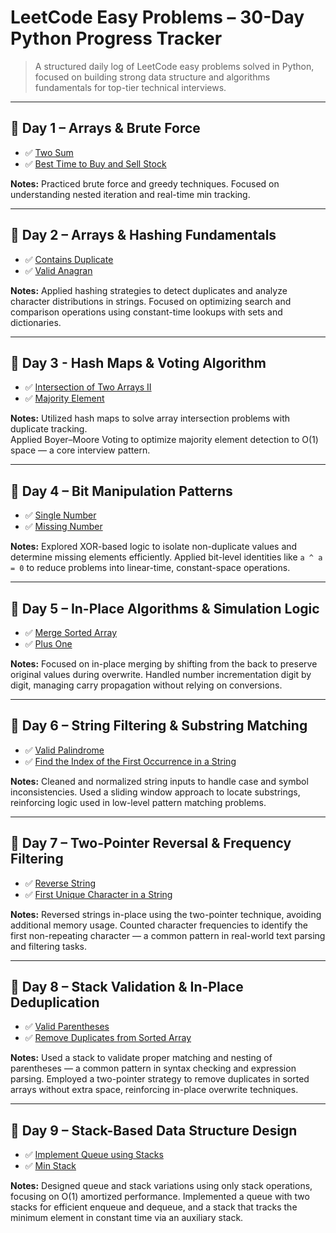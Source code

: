 # LeetCode Easy Problems – 30-Day Python Progress Tracker

> A structured daily log of LeetCode easy problems solved in Python, focused on building strong data structure and algorithms fundamentals for top-tier technical interviews.

---

## 📅 Day 1 – Arrays & Brute Force

- ✅ [Two Sum](https://github.com/lyushher/LeetCode-Python-Easy-DSA/blob/main/day-01/two_sum.py)  
- ✅ [Best Time to Buy and Sell Stock](https://github.com/lyushher/LeetCode-Python-Easy-DSA/blob/main/day-01/best_time_to_buy_and_sell_stock.py) 

**Notes:** Practiced brute force and greedy techniques. Focused on understanding nested iteration and real-time min tracking.

---

## 📅 Day 2 – Arrays & Hashing Fundamentals

- ✅ [Contains Duplicate](https://github.com/lyushher/LeetCode-Python-Easy-DSA/blob/main/day-02/contains_duplicate.py)
- ✅ [Valid Anagran](https://github.com/lyushher/LeetCode-Python-Easy-DSA/blob/main/day-02/valid_anagram.py)

**Notes:** Applied hashing strategies to detect duplicates and analyze character distributions in strings.
Focused on optimizing search and comparison operations using constant-time lookups with sets and dictionaries.

---

## 📅 Day 3 - Hash Maps & Voting Algorithm

- ✅ [Intersection of Two Arrays II](https://github.com/lyushher/LeetCode-Python-Easy-DSA/blob/main/day-03/intersection_of_two_arrays_2.py)
- ✅ [Majority Element](https://github.com/lyushher/LeetCode-Python-Easy-DSA/blob/main/day-03/majority_element.py)

**Notes:** Utilized hash maps to solve array intersection problems with duplicate tracking.  
Applied Boyer–Moore Voting to optimize majority element detection to O(1) space — a core interview pattern.

---

## 📅 Day 4 – Bit Manipulation Patterns
- ✅ [Single Number](https://leetcode.com/problems/single-number/description/)
- ✅ [Missing Number](https://leetcode.com/problems/missing-number/)

**Notes:** Explored XOR-based logic to isolate non-duplicate values and determine missing elements efficiently.
Applied bit-level identities like `a ^ a = 0` to reduce problems into linear-time, constant-space operations.

---

## 📅 Day 5 – In-Place Algorithms & Simulation Logic
- ✅ [Merge Sorted Array](https://github.com/lyushher/LeetCode-Python-Easy-DSA/blob/main/day-05/merged_sorted_array.py)
- ✅ [Plus One](https://github.com/lyushher/LeetCode-Python-Easy-DSA/blob/main/day-05/plus_one.py)

**Notes:** Focused on in-place merging by shifting from the back to preserve original values during overwrite.
Handled number incrementation digit by digit, managing carry propagation without relying on conversions.

---

## 📅 Day 6 – String Filtering & Substring Matching
- ✅ [Valid Palindrome](https://leetcode.com/problems/valid-palindrome/)
- ✅ [Find the Index of the First Occurrence in a String](https://leetcode.com/problems/find-the-index-of-the-first-occurrence-in-a-string/)

**Notes:** Cleaned and normalized string inputs to handle case and symbol inconsistencies.
Used a sliding window approach to locate substrings, reinforcing logic used in low-level pattern matching problems.

---

## 📅 Day 7 – Two-Pointer Reversal & Frequency Filtering
- ✅ [Reverse String](https://github.com/lyushher/LeetCode-Python-Easy-DSA/blob/main/day-07/reverse_string.py)
- ✅ [First Unique Character in a String](https://github.com/lyushher/LeetCode-Python-Easy-DSA/blob/main/day-07/first_unique_character_in_a_string.py)

**Notes:** Reversed strings in-place using the two-pointer technique, avoiding additional memory usage.
Counted character frequencies to identify the first non-repeating character — a common pattern in real-world text parsing and filtering tasks.

---

## 📅 Day 8 – Stack Validation & In-Place Deduplication
- ✅ [Valid Parentheses](https://github.com/lyushher/LeetCode-Python-Easy-DSA/blob/main/day-08/valid_parentheses.py)
- ✅ [Remove Duplicates from Sorted Array](https://github.com/lyushher/LeetCode-Python-Easy-DSA/blob/main/day-08/remove_duplicates_from_sorted_array.py)

**Notes:** Used a stack to validate proper matching and nesting of parentheses — a common pattern in syntax checking and expression parsing.
Employed a two-pointer strategy to remove duplicates in sorted arrays without extra space, reinforcing in-place overwrite techniques.

---

## 📅 Day 9 – Stack-Based Data Structure Design
- ✅ [Implement Queue using Stacks](https://github.com/lyushher/LeetCode-Python-Easy-DSA/blob/main/day-09/implement_queue_using_stacks.py)
- ✅ [Min Stack](https://github.com/lyushher/LeetCode-Python-Easy-DSA/blob/main/day-09/min_stack.py)

**Notes:** Designed queue and stack variations using only stack operations, focusing on O(1) amortized performance.
Implemented a queue with two stacks for efficient enqueue and dequeue, and a stack that tracks the minimum element in constant time via an auxiliary stack.

